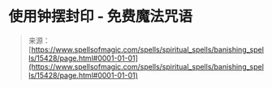 <!--yml

category: 未分类

date: 2024-06-12 18:54:52

-->

# 使用钟摆封印 - 免费魔法咒语

> 来源：[https://www.spellsofmagic.com/spells/spiritual_spells/banishing_spells/15428/page.html#0001-01-01](https://www.spellsofmagic.com/spells/spiritual_spells/banishing_spells/15428/page.html#0001-01-01)
